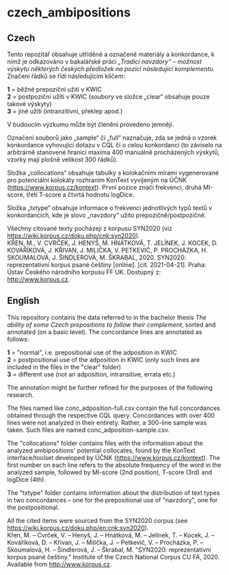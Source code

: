# czech_ambipositions


## Czech

Tento repozitář obsahuje utříděné a označené materiály a konkordance, k nimž je odkazováno v bakalářské práci *„Tradici navzdory“ – možnost výskytu některých českých předložek na pozici následující komplementu.* Značení řádků se řídí následujícím klíčem:

**1** = běžné prepoziční užití v KWIC  
**2** = postpoziční užití v KWIC (soubory ve složce „clear“ obsahuje pouze takové výskyty)  
**3** = jiné užití (intranzitivní, překlep apod.)

V budoucím výzkumu může být členění provedeno jemněji.

Označení souborů jako „sample“ či „full“ naznačuje, zda se jedná o vzorek konkordance vyhovující dotazu v CQL či o celou konkordanci (to záviselo na arbitrárně stanovené hranici maxima 400 manuálně procházených výskytů, vzorky mají plošně velikost 300 řádků).

Složka „collocations“ obsahuje tabulky s kolokačními mírami vygenerované pro potenciální kolokáty rozhraním KonText vyvíjeným na ÚČNK (https://www.korpus.cz/kontext). První pozice značí frekvenci, druhá MI-score, třetí T-score a čtvrtá hodnotu logDice.

Složka „txtype“ obsahuje informace o frekvenci jednotlivých typů textů v konkordancích, kde je slovo „navzdory“ užito prepozičně/postpozičně.

Všechny citované texty pocházejí z korpusu SYN2020 (viz https://wiki.korpus.cz/doku.php/cnk:syn2020).  
KŘEN, M., V. CVRČEK, J. HENYŠ, M. HNÁTKOVÁ, T. JELÍNEK, J. KOCEK, D. KOVÁŘÍKOVÁ, J. KŘIVAN, J. MILIČKA, V. PETKEVIČ, P. PROCHÁZKA, H. SKOUMALOVÁ, J. ŠINDLEROVÁ, M. ŠKRABAL, 2020. SYN2020: reprezentativní korpus psané češtiny [online]. [cit. 2021-04-21]. Praha: Ústav Českého národního korpusu FF UK. Dostupný z: http://www.korpus.cz.

## English

This repository contains the data referred to in the bachelor thesis *The ability of some Czech prepositions to follow their complement*, sorted and annotated (on a basic level). The concordance lines are annotated as follows:

**1** = "normal", i.e. prepositional use of the adposition in KWIC  
**2** = postpositional use of the adposition in KWIC (only such lines are included in the files in the "clear" folder)  
**3** = different use (not an adposition, intransitive, errata etc.)

The annotation might be further refined for the purposes of the following research.

The files named like conc_adposition-full.csv contain the full concordances obtained through the respective CQL query. Concordances with over 400 lines were not analyzed in their entirety. Rather, a 300-line sample was taken. Such files are named conc_adposition-sample.csv.

The "collocations" folder contains files with the information about the analyzed ambipositions' potential collocates, found by the KonText interface/toolset developed by ÚČNK (https://www.korpus.cz/kontext). The first number on each line refers to the absolute frequency of the word in the analyzed sample, followed by MI-score (2nd position), T-score (3rd) and logDice (4th).

The "txtype" folder contains information about the distribution of text types in two concordances – one for the prepositional use of "navzdory", one for the postpositional.

All the cited items were sourced from the SYN2020 corpus (see https://wiki.korpus.cz/doku.php/en:cnk:syn2020).  
Křen, M. – Cvrček, V. – Henyš, J. – Hnátková, M. – Jelínek, T. – Kocek, J. – Kováříková, D. – Křivan, J. – Milička, J. – Petkevič, V. – Procházka, P. – Skoumalová, H. – Šindlerová, J. – Škrabal, M. "SYN2020: reprezentativní korpus psané češtiny." Institute of the Czech National Corpus CU FA, 2020. Available from http://www.korpus.cz.
